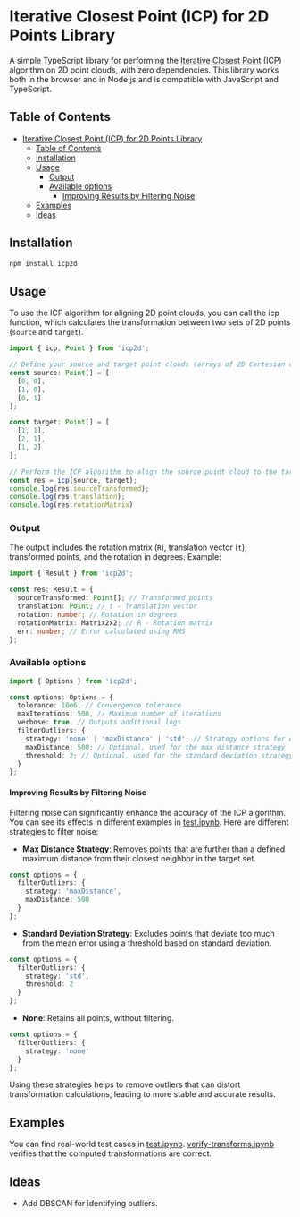 # Iterative Closest Point (ICP) for 2D Points Library

A simple TypeScript library for performing the [Iterative Closest Point](https://en.wikipedia.org/wiki/Iterative_closest_point) (ICP) algorithm on 2D point clouds, with zero dependencies. This library works both in the browser and in Node.js and is compatible with JavaScript and TypeScript.

## Table of Contents

- [Iterative Closest Point (ICP) for 2D Points Library](#iterative-closest-point-icp-for-2d-points-library)
  - [Table of Contents](#table-of-contents)
  - [Installation](#installation)
  - [Usage](#usage)
    - [Output](#output)
    - [Available options](#available-options)
      - [Improving Results by Filtering Noise](#improving-results-by-filtering-noise)
  - [Examples](#examples)
  - [Ideas](#ideas)

## Installation

```bash
npm install icp2d
```

## Usage
To use the ICP algorithm for aligning 2D point clouds, you can call the icp function, which calculates the transformation between two sets of 2D points (`source` and `target`).

```typescript
import { icp, Point } from 'icp2d';

// Define your source and target point clouds (arrays of 2D Cartesian coordinates)
const source: Point[] = [
  [0, 0],
  [1, 0],
  [0, 1]
];

const target: Point[] = [
  [1, 1],
  [2, 1],
  [1, 2]
];

// Perform the ICP algorithm to align the source point cloud to the target
const res = icp(source, target);
console.log(res.sourceTransformed);
console.log(res.translation);
console.log(res.rotationMatrix)
```

###  Output 
The output includes the rotation matrix (`R`), translation vector (`t`), transformed points, and the rotation in degrees. Example:

```typescript
import { Result } from 'icp2d';

const res: Result = {
  sourceTransformed: Point[]; // Transformed points
  translation: Point; // t - Translation vector
  rotation: number; // Rotation in degrees
  rotationMatrix: Matrix2x2; // R - Rotation matrix
  err: number; // Error calculated using RMS
};
``` 

###  Available options
```typescript
import { Options } from 'icp2d';

const options: Options = {
  tolerance: 10e6, // Convergence tolerance
  maxIterations: 500, // Maximum number of iterations
  verbose: true, // Outputs additional logs
  filterOutliers: {
    strategy: 'none' | 'maxDistance' | 'std'; // Strategy options for detecting outliers
    maxDistance: 500; // Optional, used for the max distance strategy
    threshold: 2; // Optional, used for the standard deviation strategy
  }
};
``` 

#### Improving Results by Filtering Noise
Filtering noise can significantly enhance the accuracy of the ICP algorithm. You can see its effects in different examples in [test.ipynb](./tests/test.ipynb). Here are different strategies to filter noise:

- **Max Distance Strategy**: Removes points that are further than a defined maximum distance from their closest neighbor in the target set.

```typescript
const options = {
  filterOutliers: {
    strategy: 'maxDistance',
    maxDistance: 500
  }
};
```

- **Standard Deviation Strategy**: Excludes points that deviate too much from the mean error using a threshold based on standard deviation.

```typescript
const options = {
  filterOutliers: {
    strategy: 'std',
    threshold: 2
  }
};
```

- **None**: Retains all points, without filtering.

```typescript
const options = {
  filterOutliers: {
    strategy: 'none'
  }
};
```

Using these strategies helps to remove outliers that can distort transformation calculations, leading to more stable and accurate results.


## Examples
You can find real-world test cases in [test.ipynb](./tests/test.ipynb). [verify-transforms.ipynb](./tests/verify-transforms.ipynb) verifies that the computed transformations are correct.

## Ideas
- Add DBSCAN for identifying outliers.